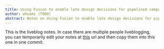 ```yaml
---
title: Using Fusion to enable late design decisions for pipelined computations
author: whoami (TODO)
abstract: Notes on Using Fusion to enable late design decisions for pipelined computations
---
```


This is the liveblog notes.  In case there are multiple
people liveblogging, you can temporarily edit your notes
at [this](using-fusion-to-enab/template.md) url and then copy them into this one in one
commit.
